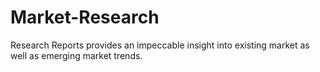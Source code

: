 # Market-Research
Research Reports provides an impeccable insight into existing market as well as emerging market trends.
